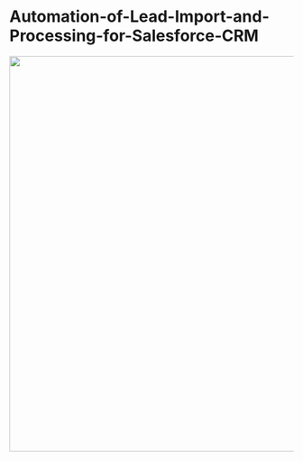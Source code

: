 # Automation-of-Lead-Import-and-Processing-for-Salesforce-CRM

<div align="center">
<img src="https://github.com/CamilaDeAlm/Automation-of-Lead-Import-and-Processing-for-Salesforce-CRM/assets/121510557/8de5dd5b-3928-4fe4-93fc-ac6b64eb2843" width="700px" />
</div>
